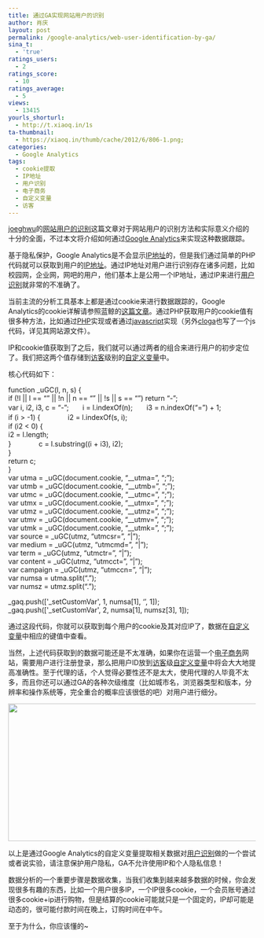 ```yaml
---
title: 通过GA实现网站用户的识别
author: 肖庆
layout: post
permalink: /google-analytics/web-user-identification-by-ga/
sina_t:
  - 'true'
ratings_users:
  - 2
ratings_score:
  - 10
ratings_average:
  - 5
views:
  - 13415
yourls_shorturl:
  - http://t.xiaoq.in/1s
ta-thumbnail:
  - https://xiaoq.in/thumb/cache/2012/6/806-1.png;
categories:
  - Google Analytics
tags:
  - cookie提取
  - IP地址
  - 用户识别
  - 电子商务
  - 自定义变量
  - 访客
---
```

<a title="joeghwu" href="http://weibo.com/joeghwu" target="_blank">joeghwu</a>的<a title="网站用户的识别" href="http://webdataanalysis.net/personal-view/web-user-identification/" target="_blank">网站用户的识别</a>这篇文章对于网站用户的识别方法和实际意义介绍的十分的全面，不过本文将介绍如何通过<span class='wp_keywordlink'><a href="https://xiaoq.in/google-analytics/" title="Google Analytics" target="_blank">Google Analytics</a></span>来实现这种数据跟踪。

基于隐私保护，Google Analytics是不会显示<span class='wp_keywordlink_affiliate'><a href="https://xiaoq.in/tag/ip%e5%9c%b0%e5%9d%80/" title="查看IP地址中的全部文章" target="_blank">IP地址</a></span>的，但是我们通过简单的PHP代码就可以获取到用户的<span class='wp_keywordlink_affiliate'><a href="https://xiaoq.in/tag/ip%e5%9c%b0%e5%9d%80/" title="查看IP地址中的全部文章" target="_blank">IP地址</a></span>。通过IP地址对用户进行识别存在诸多问题，比如校园网，企业网，网吧的用户，他们基本上是公用一个IP地址，通过IP来进行<span class='wp_keywordlink_affiliate'><a href="https://xiaoq.in/tag/%e7%94%a8%e6%88%b7%e8%af%86%e5%88%ab/" title="查看用户识别中的全部文章" target="_blank">用户识别</a></span>就非常的不准确了。

当前主流的分析工具基本上都是通过cookie来进行数据跟踪的，Google Analytics的cookie详解请参照蓝鲸的<a title="Google Analytics cookie内容详解" href="http://bluewhale.cc/2010-01-24/google-analytics-cookie.html" target="_blank">这篇文章</a>。通过PHP获取用户的cookie值有很多种方法，比如通过<a title="Google Analytics PHP cookie parser" href="http://joaocorreia.pt/google-analytics-scripts/google-analytics-php-cookie-parser/" target="_blank">PHP</a>实现或者通过<a title="Read Google Analytics Cookie Script" href="http://www.dannytalk.com/read-google-analytics-cookie-script/" target="_blank">javascript</a>实现（另外<a title="cloga" href="http://www.cloga.info/" target="_blank">cloga</a>也写了一个js代码，详见其网站源文件）。

IP和cookie值获取到了之后，我们就可以通过两者的组合来进行用户的初步定位了。我们把这两个值存储到<span class='wp_keywordlink_affiliate'><a href="https://xiaoq.in/tag/%e8%ae%bf%e5%ae%a2/" title="查看访客中的全部文章" target="_blank">访客</a></span>级别的<span class='wp_keywordlink_affiliate'><a href="https://xiaoq.in/tag/%e8%87%aa%e5%ae%9a%e4%b9%89%e5%8f%98%e9%87%8f/" title="查看自定义变量中的全部文章" target="_blank">自定义变量</a></span>中。

核心代码如下：

function _uGC(l, n, s) {  
if (!l || l == &#8220;&#8221; || !n || n == &#8220;&#8221; || !s || s == &#8220;&#8221;) return &#8220;-&#8221;;  
var i, i2, i3, c = &#8220;-&#8221;;　　i = l.indexOf(n);　　i3 = n.indexOf(&#8220;=&#8221;) + 1;  
if (i > -1) {　　　　i2 = l.indexOf(s, i);  
if (i2 < 0) {  
i2 = l.length;  
}　　　　c = l.substring((i + i3), i2);  
}  
return c;  
}  
var utma = \_uGC(document.cookie, &#8220;\__utma=&#8221;, &#8220;;&#8221;);  
var utmb = \_uGC(document.cookie, &#8220;\__utmb=&#8221;, &#8220;;&#8221;);  
var utmc = \_uGC(document.cookie, &#8220;\__utmc=&#8221;, &#8220;;&#8221;);  
var utmx = \_uGC(document.cookie, &#8220;\__utmx=&#8221;, &#8220;;&#8221;);  
var utmz = \_uGC(document.cookie, &#8220;\__utmz=&#8221;, &#8220;;&#8221;);  
var utmv = \_uGC(document.cookie, &#8220;\__utmv=&#8221;, &#8220;;&#8221;);  
var utmk = \_uGC(document.cookie, &#8220;\__utmk=&#8221;, &#8220;;&#8221;);  
var source = _uGC(utmz, &#8220;utmcsr=&#8221;, &#8220;|&#8221;);  
var medium = _uGC(utmz, &#8220;utmcmd=&#8221;, &#8220;|&#8221;);  
var term = _uGC(utmz, &#8220;utmctr=&#8221;, &#8220;|&#8221;);  
var content = _uGC(utmz, &#8220;utmcct=&#8221;, &#8220;|&#8221;);  
var campaign = _uGC(utmz, &#8220;utmccn=&#8221;, &#8220;|&#8221;);  
var numsa = utma.split(&#8220;.&#8221;);  
var numsz = utmz.split(&#8220;.&#8221;);

\_gaq.push(['\_setCustomVar', 1, numsa[1], &#8216;<? $ip=$\_SERVER["REMOTE\_ADDR"];echo $ip;?>&#8217;, 1]);  
\_gaq.push(['\_setCustomVar', 2, numsa[1], numsz[3], 1]);

通过这段代码，你就可以获取到每个用户的cookie及其对应IP了，数据在<span class='wp_keywordlink_affiliate'><a href="https://xiaoq.in/tag/%e8%87%aa%e5%ae%9a%e4%b9%89%e5%8f%98%e9%87%8f/" title="查看自定义变量中的全部文章" target="_blank">自定义变量</a></span>中相应的键值中查看。

当然，上述代码获取到的数据可能还是不太准确，如果你在运营一个<span class='wp_keywordlink_affiliate'><a href="https://xiaoq.in/tag/%e7%94%b5%e5%ad%90%e5%95%86%e5%8a%a1/" title="查看电子商务中的全部文章" target="_blank">电子商务</a></span>网站，需要用户进行注册登录，那么把用户ID放到<span class='wp_keywordlink_affiliate'><a href="https://xiaoq.in/tag/%e8%ae%bf%e5%ae%a2/" title="查看访客中的全部文章" target="_blank">访客</a></span>级<span class='wp_keywordlink_affiliate'><a href="https://xiaoq.in/tag/%e8%87%aa%e5%ae%9a%e4%b9%89%e5%8f%98%e9%87%8f/" title="查看自定义变量中的全部文章" target="_blank">自定义变量</a></span>中将会大大地提高准确性。至于代理的话，个人觉得必要性还不是太大，使用代理的人毕竟不太多，而且你还可以通过GA的各种次级维度（比如城市名，浏览器类型和版本，分辨率和操作系统等，完全重合的概率应该很低的吧）对用户进行细分。

<img class="alignnone size-full wp-image-807" title="ga user identification" src="http://xiaoq.in/g/pics/2012/06/ga-user-identification.png" alt="" width="600" height="280" />

以上是通过Google Analytics的自定义变量提取相关数据对<span class='wp_keywordlink_affiliate'><a href="https://xiaoq.in/tag/%e7%94%a8%e6%88%b7%e8%af%86%e5%88%ab/" title="查看用户识别中的全部文章" target="_blank">用户识别</a></span>做的一个尝试或者说实验，请注意保护用户隐私，GA不允许使用IP和个人隐私信息！

数据分析的一个重要步骤是数据收集，当我们收集到越来越多数据的时候，你会发现很多有趣的东西，比如一个用户很多IP，一个IP很多cookie，一个会员账号通过很多cookie+ip进行购物，但是结算的cookie可能就只是一个固定的，IP却可能是动态的，很可能付款时间在晚上，订购时间在中午。

至于为什么，你应该懂的~